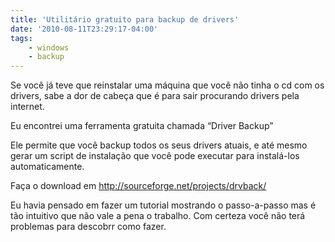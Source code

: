 ```yaml
---
title: 'Utilitário gratuito para backup de drivers'
date: '2010-08-11T23:29:17-04:00'
tags:
    - windows
    - backup
---
```


Se você já teve que reinstalar uma máquina que você não tinha o cd com os drivers, sabe a dor de cabeça que é para sair procurando drivers pela internet.

Eu encontrei uma ferramenta gratuita chamada “Driver Backup”

Ele permite que você backup todos os seus drivers atuais, e até mesmo gerar um script de instalação que você pode executar para instalá-los automaticamente.

Faça o download em <http://sourceforge.net/projects/drvback/>

Eu havia pensado em fazer um tutorial mostrando o passo-a-passo mas é tão intuitivo que não vale a pena o trabalho. Com certeza você não terá problemas para descobrr como fazer.
